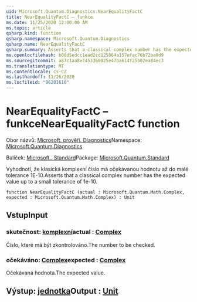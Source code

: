 ```yaml
---
uid: Microsoft.Quantum.Diagnostics.NearEqualityFactC
title: NearEqualityFactC – funkce
ms.date: 11/25/2020 12:00:00 AM
ms.topic: article
qsharp.kind: function
qsharp.namespace: Microsoft.Quantum.Diagnostics
qsharp.name: NearEqualityFactC
qsharp.summary: Asserts that a classical complex number has the expected value up to a small tolerance of 1e-10.
ms.openlocfilehash: b08d5edcc1ead2cd125864a157efac76b72ba0d9
ms.sourcegitcommit: a87c1aa8e7453360025e47ba614f25b02ea84ec3
ms.translationtype: MT
ms.contentlocale: cs-CZ
ms.lasthandoff: 11/26/2020
ms.locfileid: "96201610"
---
```

# <a name="nearequalityfactc-function"></a><span data-ttu-id="040ca-102">NearEqualityFactC – funkce</span><span class="sxs-lookup"><span data-stu-id="040ca-102">NearEqualityFactC function</span></span>

<span data-ttu-id="040ca-103">Obor názvů: [Microsoft. prověří. Diagnostics](xref:Microsoft.Quantum.Diagnostics)</span><span class="sxs-lookup"><span data-stu-id="040ca-103">Namespace: [Microsoft.Quantum.Diagnostics](xref:Microsoft.Quantum.Diagnostics)</span></span>

<span data-ttu-id="040ca-104">Balíček: [Microsoft.. Standard](https://nuget.org/packages/Microsoft.Quantum.Standard)</span><span class="sxs-lookup"><span data-stu-id="040ca-104">Package: [Microsoft.Quantum.Standard](https://nuget.org/packages/Microsoft.Quantum.Standard)</span></span>


<span data-ttu-id="040ca-105">Vyhodnotí, že klasická komplexní číslo má očekávanou hodnotu až do malé tolerance 1E-10.</span><span class="sxs-lookup"><span data-stu-id="040ca-105">Asserts that a classical complex number has the expected value up to a small tolerance of 1e-10.</span></span>

```qsharp
function NearEqualityFactC (actual : Microsoft.Quantum.Math.Complex, expected : Microsoft.Quantum.Math.Complex) : Unit
```


## <a name="input"></a><span data-ttu-id="040ca-106">Vstup</span><span class="sxs-lookup"><span data-stu-id="040ca-106">Input</span></span>

### <a name="actual--complex"></a><span data-ttu-id="040ca-107">skutečnost: [komplexní](xref:Microsoft.Quantum.Math.Complex)</span><span class="sxs-lookup"><span data-stu-id="040ca-107">actual : [Complex](xref:Microsoft.Quantum.Math.Complex)</span></span>

<span data-ttu-id="040ca-108">Číslo, které má být zkontrolováno.</span><span class="sxs-lookup"><span data-stu-id="040ca-108">The number to be checked.</span></span>


### <a name="expected--complex"></a><span data-ttu-id="040ca-109">očekáváno: [Complex](xref:Microsoft.Quantum.Math.Complex)</span><span class="sxs-lookup"><span data-stu-id="040ca-109">expected : [Complex](xref:Microsoft.Quantum.Math.Complex)</span></span>

<span data-ttu-id="040ca-110">Očekávaná hodnota.</span><span class="sxs-lookup"><span data-stu-id="040ca-110">The expected value.</span></span>



## <a name="output--unit"></a><span data-ttu-id="040ca-111">Výstup: [jednotka](xref:microsoft.quantum.lang-ref.unit)</span><span class="sxs-lookup"><span data-stu-id="040ca-111">Output : [Unit](xref:microsoft.quantum.lang-ref.unit)</span></span>


